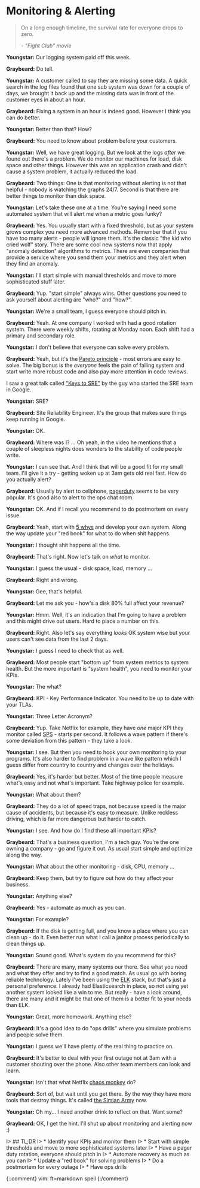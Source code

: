 # Monitoring & Alerting

> On a long enough timeline, the survival rate for everyone drops to zero.
> 
>  *- "Fight Club" movie*

**Youngstar:** Our logging system paid off this week. 

**Graybeard:** Do tell.

**Youngstar:** A customer called to say they are missing some data. A quick
search in the log files found that one sub system was down for a couple of days,
we brought it back up and the missing data was in front of the customer eyes in
about an hour.

**Graybeard:** Fixing a system in an hour is indeed good. However I think you
can do better.

**Youngstar:** Better than that? How?

**Graybeard:** You need to know about problem before your customers.

**Youngstar:** Well, we have great logging. But we look at the logs *after* we
found out there's a problem. We do monitor our machines for load, disk space and other
things. However this was an application crash and didn't cause a system problem,
it actually reduced the load.

**Graybeard:** Two things: One is that monitoring without alerting is not that
helpful - nobody is watching the graphs 24/7. Second is that there are better
things to monitor than disk space.

**Youngstar:** Let's take these one at a time. You're saying I need some
automated system that will alert me when a metric goes funky?

**Graybeard:** Yes. You usually start with a fixed threshold, but as your system
grows complex you need more advanced methods. Remember that if you have too many
alerts - people will ignore them. It's the classic "the kid who cried wolf"
story. There are some cool new systems now that apply "anomaly detection"
algorithms to metrics. There are even companies that provide a service where you
send them your metrics and they alert when they find an anomaly.

**Youngstar:** I'll start simple with manual thresholds and move to more
sophisticated stuff later.

**Graybeard:** Yup. "start simple" always wins. Other questions you need to ask
yourself about alerting are "who?" and "how?".

**Youngstar:** We're a small team, I guess everyone should pitch in.

**Graybeard:** Yeah. At one company I worked with had a good rotation system.
There were weekly shifts, rotating at Monday noon. Each shift had a primary and
secondary role.

**Youngstar:** I don't believe that everyone can solve every problem.

**Graybeard:** Yeah, but it's the [Pareto principle][pareto] - most errors are
easy to solve. The big bonus is the *everyone* feels the pain of failing system
and start write more robust code and also pay more attention in code reviews.

I saw a great talk called ["Keys to SRE"][ksre] by the guy who started the SRE
team in Google.

**Youngstar:** SRE?

**Graybeard:** Site Reliability Engineer. It's the group that makes sure things
keep running in Google.

**Youngstar:** OK.

**Graybeard:** Where was I? ... Oh yeah, in the video he mentions that a couple
of sleepless nights does wonders to the stability of code people write.

**Youngstar:** I can see that. And I think that will be a good fit for my small
team. I'll give it a try - getting woken up at 3am gets old real fast. How do
you actually alert?

**Graybeard:** Usually by alert to cellphone, [pagerduty][pd] seems to be very
popular. It's good also to alert to the ops chat room.

**Youngstar:** OK. And if I recall you recommend to do postmortem on every
issue.

**Graybeard:** Yeah, start with [5 whys][5y] and develop your own system. Along
the way update your "red book" for what to do when shit happens.

**Youngstar:** I thought shit happens all the time.

**Graybeard:** That's right. Now let's talk on *what* to monitor.

**Youngstar:** I guess the usual - disk space, load, memory ...

**Graybeard:** Right and wrong.

**Youngstar:** Gee, that's helpful.

**Graybeard:** Let me ask you - how's a disk 80% full affect your revenue?

**Youngstar:** Hmm. Well, it's an indication that I'm going to have a problem
and this might drive out users. Hard to place a number on this.

**Graybeard:** Right. Also let's say everything *looks* OK system wise but your
users can't see data from the last 2 days.

**Youngstar:** I guess I need to check that as well.

**Graybeard:** Most people start "bottom up" from system metrics to system
health. But the more important is "system health", you need to monitor your
KPIs.

**Youngstar:** The what?

**Graybeard:** KPI - Key Performance Indicator. You need to be up to date with
your TLAs.

**Youngstar:** Three Letter Acronym?

**Graybeard:** Yup. Take Netflix for example, they have *one* major KPI they
monitor called [SPS][sps] - starts per second. It follows a wave pattern if
there's some deviation from this pattern - they take a look.

**Youngstar:** I see. But then you need to hook your own monitoring to your
programs. It's also harder to find problem in a wave like pattern which I guess
differ from country to country and changes over the holidays.

**Graybeard:** Yes, it's harder but better. Most of the time people measure
what's easy and not what's important. Take highway police for example.

**Youngstar:** What about them?

**Graybeard:** They do a lot of speed traps, not because speed is the major
cause of accidents, but because it's easy to measure. Unlike reckless driving,
which is far more dangerous but harder to catch.

**Youngstar:** I see. And how do I find these all important KPIs?

**Graybeard:** That's a business question, I'm a tech guy. You're the one owning
a company - go and figure it out. As usual start simple and optimize along the
way.

**Youngstar:** What about the other monitoring - disk, CPU, memory ...

**Graybeard:** Keep them, but try to figure out how do they affect your
business.

**Youngstar:** Anything else?

**Graybeard:** Yes - automate as much as you can.

**Youngstar:** For example?

**Graybeard:** If the disk is getting full, and you know a place where you can
clean up - do it. Even better run what I call a janitor process periodically to
clean things up.

**Youngstar:** Sound good. What's system do you recommend for this?

**Graybeard:** There are many, many systems our there. See what you need and
what they offer and try to find a good match. As usual go with boring reliable
technology. Lately I've been using the [ELK][elk] stack, but that's just a
personal preference. I already had Elasticsearch in place, so not using yet
another system looked like a win to me. But really - have a look around, there
are many and it might be that one of them is a better fit to your needs than
ELK.

**Youngstar:** Great, more homework. Anything else?

**Graybeard:** It's a good idea to do "ops drills" where you simulate problems
and people solve them.

**Youngstar:** I guess we'll have plenty of the real thing to practice on.

**Graybeard:** It's better to deal with your first outage not at 3am with a
customer shouting over the phone. Also other team members can look and learn.

**Youngstar:** Isn't that what Netflix [chaos monkey][cmonkey] do?

**Graybeard:** Sort of, but wait until you get there. By the way they have more
tools that destroy things. It's called [the Simian Army][sarmy] now.

**Youngstar:** Oh my... I need another drink to reflect on that. Want some?

**Graybeard:** OK, I get the hint. I'll shut up about monitoring and alerting
now :)

I> ## TL;DR
I> * Identify your KPIs and monitor them
I> * Start with simple thresholds and move to more sophisticated systems later
I> * Have a pager duty rotation, everyone should pitch in
I> * Automate recovery as much as you can
I> * Update a "red book" for solving problems
I> * Do a postmortem for every outage
I> * Have ops drills


[cmonkey]: http://techblog.netflix.com/2012/07/chaos-monkey-released-into-wild.html
[elk]: https://www.elastic.co/
[pareto]: https://en.wikipedia.org/wiki/Pareto_principle
[pd]: https://www.pagerduty.com/
[sarmy]: https://github.com/Netflix/SimianArmy
[sps]: http://techblog.netflix.com/2015/02/sps-pulse-of-netflix-streaming.html
[5y]: https://en.wikipedia.org/wiki/5_Whys
[ksre]: https://www.usenix.org/conference/srecon14/technical-sessions/presentation/keys-sre

{::comment}
vim: ft=markdown spell
{:/comment}
